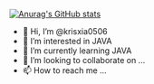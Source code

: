 [![Anurag's GitHub stats](https://github-readme-stats.vercel.app/api?username=krisxia0506)](https://github.com/anuraghazra/github-readme-stats)
- 👋 Hi, I’m @krisxia0506
- 👀 I’m interested in JAVA
- 🌱 I’m currently learning JAVA
- 💞️ I’m looking to collaborate on ...
- 📫 How to reach me ...

<!---
krisxia0506/krisxia0506 is a ✨ special ✨ repository because its `README.md` (this file) appears on your GitHub profile.
You can click the Preview link to take a look at your changes.
--->
